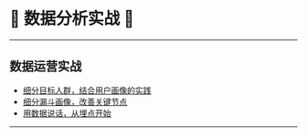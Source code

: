 # :rocket: 数据分析实战 :facepunch:
---
## 数据运营实战
- [细分目标人群，结合用户画像的实践][1]
- [细分漏斗画像，改善关键节点][2]
- [用数据说话，从埋点开始][3]



















---
[1]: https://mp.weixin.qq.com/s/keezVbUJW3P1awDGLJ72AQ
[2]: https://mp.weixin.qq.com/s/5eP0F8MXsnu0Zft2sfEUGQ
[3]: https://mp.weixin.qq.com/s/eMdxRewVoe_7FMHltD-7bA
